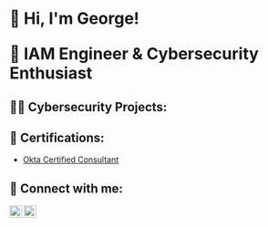 <h1>👋 Hi, I'm George! 

🔐 IAM Engineer & Cybersecurity Enthusiast
</h1>

<h2>👨‍💻 Cybersecurity Projects:</h2>

<h2>📜 Certifications:</h2>

- [Okta Certified Consultant](https://www.credly.com/badges/ef7291e5-196a-4a4d-b00a-8b5b23afe5d6/linked_in_profile)


<h2> 🤳 Connect with me:</h2>


[<img align="left" alt="JoshMadakor | LinkedIn" width="22px" src="https://cdn.jsdelivr.net/npm/simple-icons@v3/icons/linkedin.svg" />][linkedin]
[<img align="left" alt="JoshMadakor | Instagram" width="22px" src="https://cdn.jsdelivr.net/npm/simple-icons@v3/icons/instagram.svg" />][instagram]

[instagram]: https://www.instagram.com/georgeliti/
[linkedin]: https://www.linkedin.com/in/george-liti-34242b1b4/

<!--

Here are some ideas to get you started:

- 🔭 I’m currently working on ...
- 🌱 I’m currently learning ...
- 👯 I’m looking to collaborate on ...
- 🤔 I’m looking for help with ...
- 💬 Ask me about ...
- 📫 How to reach me: ...
- 😄 Pronouns: ...
- ⚡ Fun fact: ...
-->
